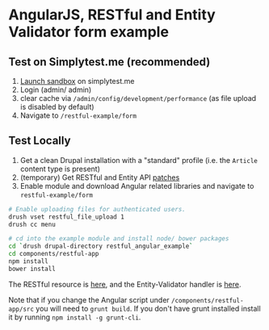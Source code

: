 # AngularJS, RESTful and Entity Validator form example

## Test on Simplytest.me (recommended)

1. [Launch sandbox](http://simplytest.me/project/2300389/7.x-1.x-sandbox) on simplytest.me
2. Login (admin/ admin)
3. clear cache via ``/admin/config/development/performance`` (as file upload is disabled by default)
4. Navigate to ``/restful-example/form``

## Test Locally
1. Get a clean Drupal installation with a "standard" profile (i.e. the ``Article``
content type is present)
2. (temporary) Get RESTful and Entity API [patches](https://github.com/Gizra/restful#module-dependencies)
3. Enable module and download Angular related libraries and navigate to ``restful-example/form``

```bash
# Enable uploading files for authenticated users.
drush vset restful_file_upload 1
drush cc menu

# cd into the example module and install node/ bower packages
cd `drush drupal-directory restful_angular_example`
cd components/restful-app
npm install
bower install
```

The RESTful resource is [here](https://github.com/Gizra/restful/blob/7.x-1.x/modules/restful_example/plugins/restful/node/articles/1.5/RestfulExampleArticlesResource__1_5.class.php), and the Entity-Validator handler is [here](https://github.com/Gizra/entity_validator/blob/7.x-1.x/modules/entity_validator_example/plugins/validator/node/article/EntityValidatorExampleArticleValidator.class.php).

Note that if you change the Angular script under ``/components/restful-app/src`` you will need to ``grunt build``. If you don't have grunt installed install it by running ``npm install -g grunt-cli``.
